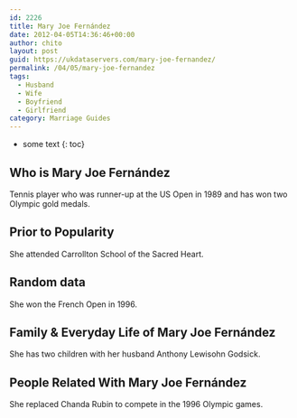```yaml
---
id: 2226
title: Mary Joe Fernández
date: 2012-04-05T14:36:46+00:00
author: chito
layout: post
guid: https://ukdataservers.com/mary-joe-fernandez/
permalink: /04/05/mary-joe-fernandez
tags:
  - Husband
  - Wife
  - Boyfriend
  - Girlfriend
category: Marriage Guides
---
```


* some text
{: toc}
          
          
## Who is  Mary Joe Fernández
                  
                  
                  
Tennis player who was runner-up at the US Open in 1989 and has won two Olympic gold medals.
                  
                
                
                
## Prior to Popularity 
                  
                  
                  
She attended Carrollton School of the Sacred Heart.
                  
                
                
                
## Random data 
                  
                  
                  
She won the French Open in 1996.
                  
                
                
                
## Family & Everyday Life of Mary Joe Fernández
                  
                  
                  
She has two children with her husband Anthony Lewisohn Godsick.
                  
                
                
                
## People Related With  Mary Joe Fernández
                  
                  
                  
She replaced Chanda Rubin to compete in the 1996 Olympic games.
                  
                
              
            
          
          
          
    
    
  
